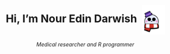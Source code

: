 <h1 align="center">
  Hi, I’m Nour Edin Darwish&nbsp;
  <img
    src="https://raw.githubusercontent.com/adqe404/BrawlStarsAnimatedPins/refs/heads/master/Player%20Pins/Campaigns/BRAWLIDAYS/Gifs/emoji_brawlmas_thanks.gif"
    width="60"
    style="vertical-align: middle;"
    alt="emoji"
/>
</h1>

<p align="center"><em>Medical researcher and R programmer</em></p>
